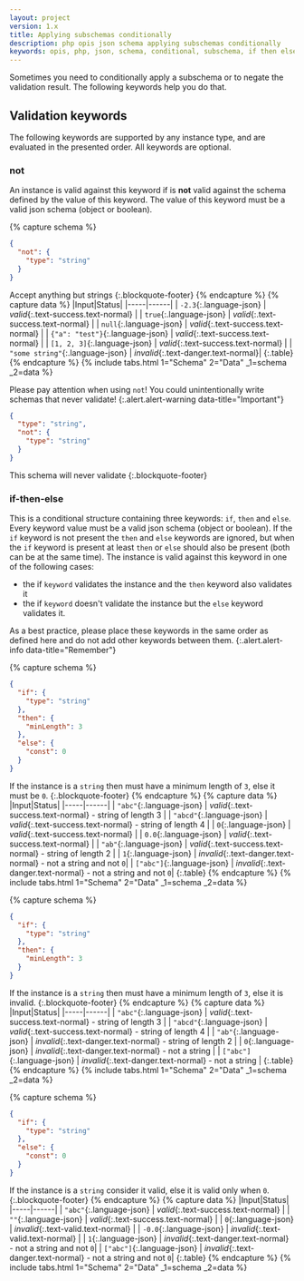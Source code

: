 ```yaml
---
layout: project
version: 1.x
title: Applying subschemas conditionally
description: php opis json schema applying subschemas conditionally
keywords: opis, php, json, schema, conditional, subschema, if then else
---
```


Sometimes you need to conditionally apply a subschema or to negate the validation
result. The following keywords help you do that.

## Validation keywords

The following keywords are supported by any instance type, and are evaluated in
the presented order. All keywords are optional.

### not

An instance is valid against this keyword if is **not** valid against 
 the schema defined by the value of this keyword. 
The value of this keyword must be a valid json schema (object or boolean).

{% capture schema %}
```json
{
  "not": {
    "type": "string"
  }
}
```

Accept anything but strings
{:.blockquote-footer}
{% endcapture %}
{% capture data %}
|Input|Status|
|-----|------|
| `-2.3`{:.language-json} | *valid*{:.text-success.text-normal} |
| `true`{:.language-json} | *valid*{:.text-success.text-normal} |
| `null`{:.language-json} | *valid*{:.text-success.text-normal} |
| `{"a": "test"}`{:.language-json} | *valid*{:.text-success.text-normal} |
| `[1, 2, 3]`{:.language-json} | *valid*{:.text-success.text-normal} |
| `"some string"`{:.language-json} | *invalid*{:.text-danger.text-normal}|
{:.table}
{% endcapture %}
{% include tabs.html 1="Schema" 2="Data" _1=schema _2=data %}

Please pay attention when using `not`!
You could unintentionally write schemas that never validate!
{:.alert.alert-warning data-title="Important"}

```json
{
  "type": "string",
  "not": {
    "type": "string"
  }
}
```
This schema will never validate
{:.blockquote-footer}

### if-then-else

This is a conditional structure containing three keywords: `if`, `then` and `else`.
Every keyword value must be a valid json schema (object or boolean).
If the `if` keyword is not present the `then` and `else` keywords are
ignored, but when the `if` keyword is present at least `then` or `else`
should also be present (both can be at the same time).
The instance is valid against this keyword in one of the following cases:
- the if `keyword` validates the instance and the `then` keyword also validates it
- the if `keyword` doesn't validate the instance but the `else` keyword validates it.

As a best practice, please place these keywords in the same order as defined here and do not
add other keywords between them.
{:.alert.alert-info data-title="Remember"}

{% capture schema %}
```json
{
  "if": {
    "type": "string"
  },
  "then": {
    "minLength": 3
  },
  "else": {
    "const": 0
  }
}
```

If the instance is a `string` then must have a minimum length of `3`, else
it must be `0`.
{:.blockquote-footer}
{% endcapture %}
{% capture data %}
|Input|Status|
|-----|------|
| `"abc"`{:.language-json} | *valid*{:.text-success.text-normal} - string of length 3 |
| `"abcd"`{:.language-json} | *valid*{:.text-success.text-normal} - string of length 4 |
| `0`{:.language-json} | *valid*{:.text-success.text-normal} |
| `0.0`{:.language-json} | *valid*{:.text-success.text-normal} |
| `"ab"`{:.language-json} | *valid*{:.text-success.text-normal} - string of length 2 |
| `1`{:.language-json} | *invalid*{:.text-danger.text-normal} - not a string and not `0`|
| `["abc"]`{:.language-json} | *invalid*{:.text-danger.text-normal} - not a string and not `0`|
{:.table}
{% endcapture %}
{% include tabs.html 1="Schema" 2="Data" _1=schema _2=data %}

{% capture schema %}
```json
{
  "if": {
    "type": "string"
  },
  "then": {
    "minLength": 3
  }
}
```

If the instance is a `string` then must have a minimum length of `3`, else
it is invalid.
{:.blockquote-footer}
{% endcapture %}
{% capture data %}
|Input|Status|
|-----|------|
| `"abc"`{:.language-json} | *valid*{:.text-success.text-normal} - string of length 3 |
| `"abcd"`{:.language-json} | *valid*{:.text-success.text-normal} - string of length 4 |
| `"ab"`{:.language-json} | *invalid*{:.text-danger.text-normal} - string of length 2 |
| `0`{:.language-json} | *invalid*{:.text-danger.text-normal} - not a string |
| `["abc"]`{:.language-json} | *invalid*{:.text-danger.text-normal} - not a string |
{:.table}
{% endcapture %}
{% include tabs.html 1="Schema" 2="Data" _1=schema _2=data %}


{% capture schema %}
```json
{
  "if": {
    "type": "string"
  },
  "else": {
    "const": 0
  }
}
```

If the instance is a `string` consider it valid, else
it is valid only when `0`.
{:.blockquote-footer}
{% endcapture %}
{% capture data %}
|Input|Status|
|-----|------|
| `"abc"`{:.language-json} | *valid*{:.text-success.text-normal} |
| `""`{:.language-json} | *valid*{:.text-success.text-normal} |
| `0`{:.language-json} | *invalid*{:.text-valid.text-normal} |
| `-0.0`{:.language-json} | *invalid*{:.text-valid.text-normal} |
| `1`{:.language-json} | *invalid*{:.text-danger.text-normal} - not a string and not `0`|
| `["abc"]`{:.language-json} | *invalid*{:.text-danger.text-normal} - not a string and not `0`|
{:.table}
{% endcapture %}
{% include tabs.html 1="Schema" 2="Data" _1=schema _2=data %}

